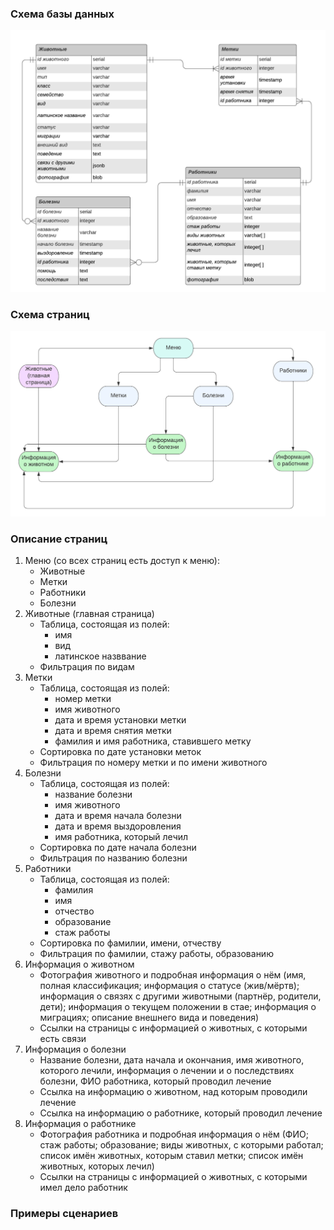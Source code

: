### Схема базы данных ###
![Схема базы данных](https://github.com/DariaShel/cmc-WEB-prak/raw/main/images/WEB-DB.png)

### Схема страниц ###
![Схема страниц](https://github.com/DariaShel/cmc-WEB-prak/raw/main/images/WEB-scheme.png)

### Описание страниц ###
1. Меню (со всех страниц есть доступ к меню):
    * Животные
    * Метки
    * Работники
    * Болезни
2. Животные (главная страница)
    * Таблица, состоящая из полей:
        * имя
        * вид
        * латинское назввание
    * Фильтрация по видам
3. Метки
    * Таблица, состоящая из полей:
        * номер метки
        * имя животного
        * дата и время установки метки
        * дата и время снятия метки
        * фамилия и имя работника, ставившего метку
    * Сортировка по дате установки меток
    * Фильтрация по номеру метки и по имени животного
4. Болезни
    * Таблица, состоящая из полей:
        * название болезни
        * имя животного
        * дата и время начала болезни
        * дата и время выздоровления
        * имя работника, который лечил
    * Сортировка по дате начала болезни
    * Фильтрация по названию болезни
5. Работники
    * Таблица, состоящая из полей:
        * фамилия
        * имя
        * отчество
        * образование
        * стаж работы
    * Сортировка по фамилии, имени, отчеству
    * Фильтрация по фамилии, стажу работы, образованию
6. Информация о животном
    * Фотография животного и подробная информация о нём (имя, полная классификация; информация о статусе (жив/мёртв); информация о связях с другими животными (партнёр, родители, дети); информация о текущем положении в стае; информация о миграциях; описание внешнего вида и поведения)
    * Ссылки на страницы с информацией о животных, с которыми есть связи
7. Информация о болезни
    * Название болезни, дата начала и окончания, имя животного, которого лечили, информация о лечении и о последствиях болезни, ФИО работника, который проводил лечение
    * Ссылка на информацию о животном, над которым проводили лечение
    * Ссылка на информацию о работнике, который проводил лечение
8. Информация о работнике
    * Фотография работника и подробная информация о нём (ФИО; стаж работы; образование; виды животных, с которыми работал; список имён животных, которым ставил метки; список имён животных, которых лечил)
    * Ссылки на страницы с информацией о животных, с которыми имел дело работник

### Примеры сценариев ###


